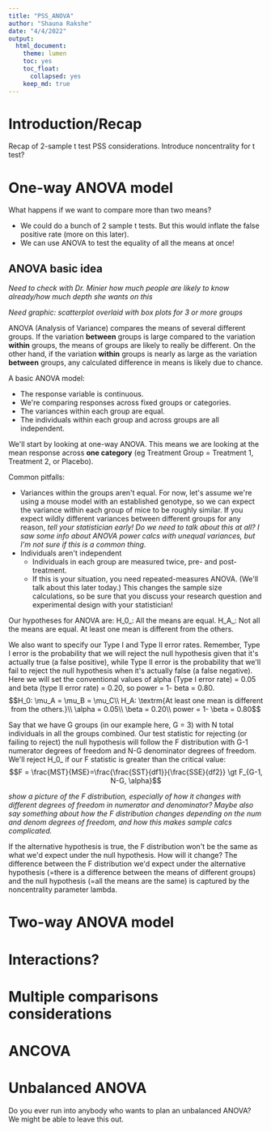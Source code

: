 ```yaml
---
title: "PSS_ANOVA"
author: "Shauna Rakshe"
date: "4/4/2022"
output: 
  html_document:
    theme: lumen
    toc: yes
    toc_float:
      collapsed: yes
    keep_md: true
---
```




# Introduction/Recap

Recap of 2-sample t test PSS considerations.  Introduce noncentrality for t test?

# One-way ANOVA model

What happens if we want to compare more than two means?  
* We could do a bunch of 2 sample t tests. But this would inflate the false positive rate (more on this later).
* We can use ANOVA to test the equality of all the means at once!

## ANOVA basic idea

*Need to check with Dr. Minier how much people are likely to know already/how much depth she wants on this*

*Need graphic: scatterplot overlaid with box plots for 3 or more groups*

ANOVA (Analysis of Variance) compares the means of several different groups.  If the variation **between** groups is large compared to the variation **within** groups, the means of groups are likely to really be different.  On the other hand, if the variation **within** groups is nearly as large as the variation **between** groups, any calculated difference in means is likely due to chance.

A basic ANOVA model:
* The response variable is continuous.
* We're comparing responses across fixed groups or categories.
* The variances within each group are equal.
* The individuals within each group and across groups are all independent.

We'll start by looking at one-way ANOVA.  This means we are looking at the mean response across **one category** (eg Treatment Group = Treatment 1, Treatment 2, or Placebo).

Common pitfalls:
* Variances within the groups aren't equal. For now, let's assume we're using a mouse model with an established genotype, so we can expect the variance within each group of mice to be roughly similar.  If you expect wildly different variances between different groups for any reason, *tell your statistician early!* *Do we need to talk about this at all?  I saw some info about ANOVA power calcs with unequal variances, but I'm not sure if this is a common thing.*
* Individuals aren't independent
  * Individuals in each group are measured twice, pre- and post-treatment.
  * If this is your situation, you need repeated-measures ANOVA.  (We'll talk about this later today.) This changes the sample size calculations, so be sure that you discuss your research question and experimental design with your statistician!
  
Our hypotheses for ANOVA are:
H_0_: All the means are equal. 
H_A_: Not all the means are equal.  At least one mean is different from the others.

We also want to specify our Type I and Type II error rates.  Remember, Type I error is the probability that we will reject the null hypothesis given that it's actually true (a false positive), while Type II error is the probability that we'll fail to reject the null hypothesis when it's actually false (a false negative).  Here we will set the conventional values of alpha (Type I error rate) = 0.05 and beta (type II error rate) = 0.20, so power = 1- beta = 0.80.
$$H_0: \mu_A = \mu_B = \mu_C\\
H_A: \textrm{At least one mean is different from the others.}\\
\alpha = 0.05\\
\beta = 0.20\\
power = 1- \beta = 0.80$$

Say that we have G groups (in our example here, G = 3) with N total individuals in all the groups combined.  Our test statistic for rejecting (or failing to reject) the null hypothesis will follow the F distribution with G-1 numerator degrees of freedom and N-G denominator degrees of freedom.  We'll reject H_0_ if our F statistic is greater than the critical value:
$$F = \frac{MST}{MSE}=\frac{\frac{SST}{df1}}{\frac{SSE}{df2}} \gt F_{G-1, N-G, \alpha}$$

*show a picture of the F distribution, especially of how it changes with different degrees of freedom in numerator and denominator?  Maybe also say something about how the F distribution changes depending on the num and denom degrees of freedom, and how this makes sample calcs complicated.*

If the alternative hypothesis is true, the F distribution won't be the same as what we'd expect under the null hypothesis.  How will it change?  The difference between the F distribution we'd expect under the alternative hypothesis (=there is a difference between the means of different groups) and the null hypothesis (=all the means are the same) is captured by the noncentrality parameter lambda.

# Two-way ANOVA model

# Interactions?

# Multiple comparisons considerations

# ANCOVA

# Unbalanced ANOVA

Do you ever run into anybody who wants to plan an unbalanced ANOVA?  We might be able to leave this out.

